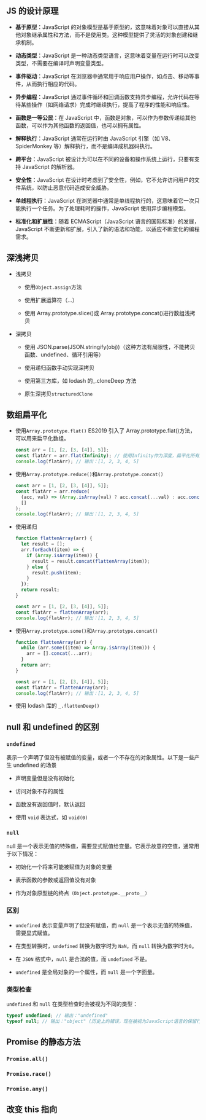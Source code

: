 ## JS 的设计原理

- **基于原型**：JavaScript 的对象模型是基于原型的，这意味着对象可以直接从其他对象继承属性和方法，而不是使用类。这种模型提供了灵活的对象创建和继承机制。

- **动态类型**：JavaScript 是一种动态类型语言，这意味着变量在运行时可以改变类型，不需要在编译时声明变量类型。

- **事件驱动**：JavaScript 在浏览器中通常用于响应用户操作，如点击、移动等事件，从而执行相应的代码。

- **异步编程**：JavaScript 通过事件循环和回调函数支持异步编程，允许代码在等待某些操作（如网络请求）完成时继续执行，提高了程序的性能和响应性。

- **函数是一等公民**：在 JavaScript 中，函数是对象，可以作为参数传递给其他函数，可以作为其他函数的返回值，也可以拥有属性。

- **解释执行**：JavaScript 通常在运行时由 JavaScript 引擎（如 V8、SpiderMonkey 等）解释执行，而不是编译成机器码执行。

- **跨平台**：JavaScript 被设计为可以在不同的设备和操作系统上运行，只要有支持 JavaScript 的解析器。

- **安全性**：JavaScript 在设计时考虑到了安全性，例如，它不允许访问用户的文件系统，以防止恶意代码造成安全威胁。

- **单线程执行**：JavaScript 在浏览器中通常是单线程执行的，这意味着它一次只能执行一个任务。为了处理耗时的操作，JavaScript 使用异步编程模型。

- **标准化和扩展性**：随着 ECMAScript（JavaScript 语言的国际标准）的发展，JavaScript 不断更新和扩展，引入了新的语法和功能，以适应不断变化的编程需求。

## 深浅拷贝

- 浅拷贝

  - 使用`Object.assign`方法

  - 使用扩展运算符（...）

  - 使用 Array.prototype.slice()或 Array.prototype.concat()进行数组浅拷贝

- 深拷贝

  - 使用 JSON.parse(JSON.stringify(obj))（这种方法有局限性，不能拷贝函数、undefined、循环引用等）

  - 使用递归函数手动实现深拷贝

  - 使用第三方库，如 lodash 的\_.cloneDeep 方法

  - 原生深拷贝`structuredClone`

## 数组扁平化

- 使用`Array.prototype.flat()`
  ES2019 引入了 Array.prototype.flat()方法，可以用来扁平化数组。

  ```js
  const arr = [1, [2, [3, [4]], 5]];
  const flatArr = arr.flat(Infinity); // 使用Infinity作为深度，扁平化所有层级
  console.log(flatArr); // 输出：[1, 2, 3, 4, 5]
  ```

- 使用`Array.prototype.reduce()`和`Array.prototype.concat()`

  ```js
  const arr = [1, [2, [3, [4]], 5]];
  const flatArr = arr.reduce(
    (acc, val) => (Array.isArray(val) ? acc.concat(...val) : acc.concat(val)),
    []
  );
  console.log(flatArr); // 输出：[1, 2, 3, 4, 5]
  ```

- 使用递归

  ```js
  function flattenArray(arr) {
    let result = [];
    arr.forEach((item) => {
      if (Array.isArray(item)) {
        result = result.concat(flattenArray(item));
      } else {
        result.push(item);
      }
    });
    return result;
  }

  const arr = [1, [2, [3, [4]], 5]];
  const flatArr = flattenArray(arr);
  console.log(flatArr); // 输出：[1, 2, 3, 4, 5]
  ```

- 使用`Array.prototype.some()`和`Array.prototype.concat()`

  ```js
  function flattenArray(arr) {
    while (arr.some((item) => Array.isArray(item))) {
      arr = [].concat(...arr);
    }
    return arr;
  }

  const arr = [1, [2, [3, [4]], 5]];
  const flatArr = flattenArray(arr);
  console.log(flatArr); // 输出：[1, 2, 3, 4, 5]
  ```

- 使用 lodash 库的 `_.flattenDeep()`

## null 和 undefined 的区别

### `undefined`

表示一个声明了但没有被赋值的变量，或者一个不存在的对象属性。以下是一些产生 undefined 的场景

- 声明变量但是没有初始化

- 访问对象不存的属性

- 函数没有返回值时，默认返回

- 使用 `void` 表达式，如 `void(0)`

### `null`

null 是一个表示无值的特殊值，需要显式赋值给变量。它表示故意的空值，通常用于以下情况：

- 初始化一个将来可能被赋值为对象的变量

- 表示函数的参数或返回值没有对象

- 作为对象原型链的终点`（Object.prototype.__proto__）`

### 区别

- `undefined` 表示变量声明了但没有赋值，而 `null` 是一个表示无值的特殊值，需要显式赋值。

- 在类型转换时，`undefined` 转换为数字时为 `NaN`，而 `null` 转换为数字时为`0`。

- 在 `JSON` 格式中，`null` 是合法的值，而 `undefined` 不是。

- `undefined` 是全局对象的一个属性，而 `null` 是一个字面量。

### 类型检查

`undefined` 和 `null` 在类型检查时会被视为不同的类型：

```js
typeof undefined; // 输出："undefined"
typeof null; // 输出："object" (历史上的错误，现在被视为JavaScript语言的保留行为)
```

## Promise 的静态方法

### `Promise.all()`

### `Promise.race()`

### `Promise.any()`

## 改变 this 指向
